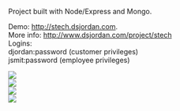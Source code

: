 <p>Project built with Node/Express and Mongo. <br/>

<p>Demo: <a href="http://stech.dsjordan.com">http://stech.dsjordan.com</a>. <br/>
More info: <a href="http://www.dsjordan.com/project/stech">http://www.dsjordan.com/project/stech</a> <br/>
  Logins: <br/>
          djordan:password (customer privileges)<br/>
          jsmit:password (employee privileges)</p>
<img src="http://www.dsjordan.com/img/portfolio/stech/screenshots/admin_dash.png" /> <br/>
<img src="http://www.dsjordan.com/img/portfolio/stech/screenshots/support_ticket.png" /> <br/>
<img src="http://www.dsjordan.com/img/portfolio/stech/screenshots/customer_dash.png" /> <br/>
<img src="http://www.dsjordan.com/img/portfolio/stech/screenshots/customer_invoice.png" /> <br/>
